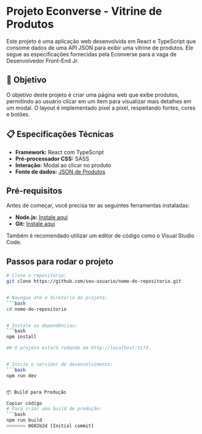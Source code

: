 

# Projeto Econverse - Vitrine de Produtos

Este projeto é uma aplicação web desenvolvida em React e TypeScript que consome dados de uma API JSON para exibir uma vitrine de produtos. Ele segue as especificações fornecidas pela Econverse para a vaga de Desenvolvedor Front-End Jr.

## 🎯 Objetivo

O objetivo deste projeto é criar uma página web que exibe produtos, permitindo ao usuário clicar em um item para visualizar mais detalhes em um modal. O layout é implementado pixel a pixel, respeitando fontes, cores e botões.

## 📋 Especificações Técnicas

- **Framework:** React com TypeScript
- **Pré-processador CSS:** SASS
- **Interação:** Modal ao clicar no produto
- **Fonte de dados:** [JSON de Produtos](https://app.econverse.com.br/teste-front-end/junior/tecnologia/lista-produtos/produtos.json)

## Pré-requisitos

Antes de começar, você precisa ter as seguintes ferramentas instaladas:

- **Node.js:** [Instale aqui](https://nodejs.org/)
- **Git:** [Instale aqui](https://git-scm.com/)

Também é recomendado utilizar um editor de código como o Visual Studio Code.

## Passos para rodar o projeto

```bash
# Clone o repositório:
git clone https://github.com/seu-usuario/nome-do-repositorio.git


# Navegue até o diretório do projeto:
```bash
cd nome-do-repositorio


# Instale as dependências:
```bash
npm install

## O projeto estará rodando em http://localhost:5173.


# Inicie o servidor de desenvolvimento:
```bash
npm run dev


📦 Build para Produção

Copiar código
# Para criar uma build de produção:
```bash
npm run build
>>>>>>> 0602b2d (Initial commit)
